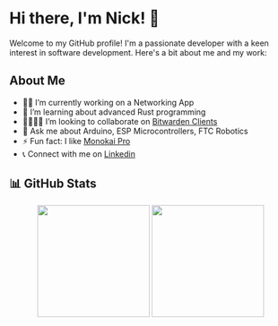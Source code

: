 # Hi there, I'm Nick! 👋

Welcome to my GitHub profile! I'm a passionate developer with a keen interest in software development. Here's a bit about me and my work:

## About Me

- 🧑‍💻 I’m currently working on a Networking App
- 📝 I’m learning about advanced Rust programming
- 🫱🏿‍🫲🏼 I’m looking to collaborate on [Bitwarden Clients](https://github.com/bitwarden/clients)
- 💬 Ask me about Arduino, ESP Microcontrollers, FTC Robotics
- ⚡ Fun fact: I like [Monokai Pro](https://monokai.pro/)
- 📞 Connect with me on [Linkedin](https://www.linkedin.com/in/skhan26/)

## 📊 GitHub Stats

<p align="center">
  <img height="200px" src="https://github-readme-stats.vercel.app/api?username=kyranth&theme=tokyonight&count_private=true&hide_border=true&line_height=20&hide_rank=true"> 
  <img height="200px" src="https://github-readme-stats.vercel.app/api/top-langs/?username=kyranth&layout=compact&theme=tokyonight&count_private=true&hide_border=true">
</p>
